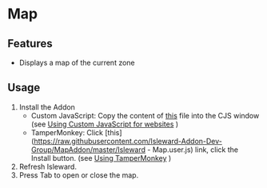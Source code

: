 # Map
## Features
* Displays a map of the current zone

## Usage
1. Install the Addon
    * Custom JavaScript: Copy the content of [this](https://raw.githubusercontent.com/Isleward-Addon-Dev-Group/MapAddon/master/map.js) file into the CJS window (see [Using Custom JavaScript for websites](http://isleward.wikia.com/wiki/Loading_Addons_using_Custom_JavaScript_for_Websites) )
    * TamperMonkey: Click [this](https://raw.githubusercontent.com/Isleward-Addon-Dev-Group/MapAddon/master/Isleward - Map.user.js) link, click the Install button. (see [Using TamperMonkey](http://isleward.wikia.com/wiki/Loading_Addons_using_TamperMonkey) ) 
1. Refresh Isleward.
1. Press Tab to open or close the map.